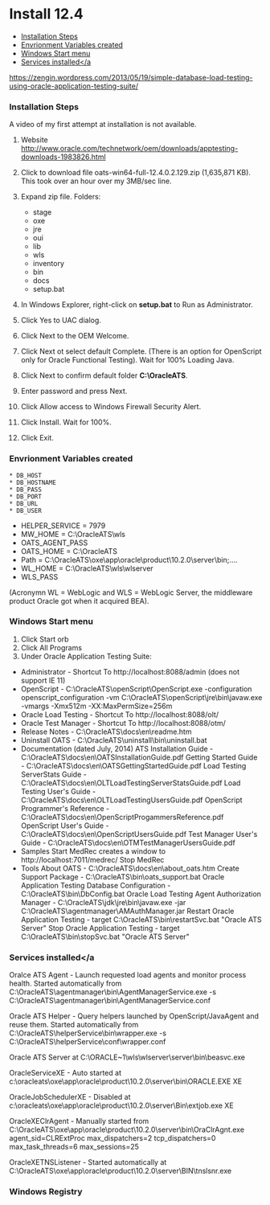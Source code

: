 # Install 12.4

* <a href="InstallSteps">Installation Steps</a>
* <a href="#EnvVars">Envrionment Variables created</a>
* <a href="#WindowsStart">Windows Start menu</a>
* <a href="#ServicesInstalled">Services installed</a

https://zengin.wordpress.com/2013/05/19/simple-database-load-testing-using-oracle-application-testing-suite/

### <a id="InstallSteps">Installation Steps</a>

A video of my first attempt at installation is not available.

1. Website http://www.oracle.com/technetwork/oem/downloads/apptesting-downloads-1983826.html
2. Click to download file oats-win64-full-12.4.0.2.129.zip (1,635,871 KB). This took over an hour over my 3MB/sec line. 
3. Expand zip file. Folders:

	* stage
	* oxe
	* jre
	* oui
	* lib
	* wls
	* inventory
	* bin
	* docs
	* setup.bat 

4. In Windows Explorer, right-click on **setup.bat** to Run as Administrator.
5. Click Yes to UAC dialog.
6. Click Next to the OEM Welcome.
7. Click Next ot select default Complete. (There is an option for OpenScript only for Oracle Functional Testing).
Wait for 100% Loading Java.
8. Click Next to confirm default folder **C:\OracleATS**.
9. Enter password and press Next.
10. Click Allow access to Windows Firewall Security Alert.
11. Click Install. Wait for 100%. 
12. Click Exit.


### <a name="EnvVars">Envrionment Variables created</a>

	* DB_HOST
	* DB_HOSTNAME
	* DB_PASS
	* DB_PORT
	* DB_URL
	* DB_USER

* HELPER_SERVICE = 7979
* MW_HOME = C:\OracleATS\wls
* OATS_AGENT_PASS
* OATS_HOME = C:\OracleATS
* Path = C:\OracleATS\oxe\app\oracle\product\10.2.0\server\bin;....
* WL_HOME = C:\OracleATS\wls\wlserver
* WLS_PASS

(Acronymn WL = WebLogic and WLS = WebLogic Server, the middleware product Oracle got when it acquired BEA).

### <a name="WindowsStart">Windows Start menu</a>
1. Click Start orb
2. Click All Programs
3. Under Oracle Application Testing Suite:

* Administrator - Shortcut To http://localhost:8088/admin (does not support IE 11)
* OpenScript - C:\OracleATS\openScript\OpenScript.exe -configuration openscript_configuration -vm C:\OracleATS\openScript\jre\bin\javaw.exe -vmargs -Xmx512m -XX:MaxPermSize=256m
* Oracle Load Testing - Shortcut To http://localhost:8088/olt/
* Oracle Test Manager - Shortcut To http://localhost:8088/otm/
* Release Notes - C:\OracleATS\docs\en\readme.htm
* Uninstall OATS - C:\OracleATS\uninstall\bin\uninstall.bat
* Documentation (dated July, 2014)
	ATS Installation Guide - C:\OracleATS\docs\en\OATSInstallationGuide.pdf
	Getting Started Guide - C:\OracleATS\docs\en\OATSGettingStartedGuide.pdf
	Load Testing ServerStats Guide - C:\OracleATS\docs\en\OLTLoadTestingServerStatsGuide.pdf
	Load Testing User's Guide - C:\OracleATS\docs\en\OLTLoadTestingUsersGuide.pdf
	OpenScript Programmer's Reference - C:\OracleATS\docs\en\OpenScriptProgammersReference.pdf
	OpenScript User's Guide - C:\OracleATS\docs\en\OpenScriptUsersGuide.pdf
	Test Manager User's Guide - C:\OracleATS\docs\en\OTMTestManagerUsersGuide.pdf
* Samples
	Start MedRec creates a window to http://localhost:7011/medrec/
	Stop MedRec
* Tools
	About OATS - C:\OracleATS\docs\en\about_oats.htm
	Create Support Package - C:\OracleATS\bin\oats_support.bat
	Oracle Application Testing Database Configuration - C:\OracleATS\bin\DbConfig.bat
	Oracle Load Testing Agent Authorization Manager - C:\OracleATS\jdk\jre\bin\javaw.exe -jar C:\OracleATS\agentmanager\AMAuthManager.jar
	Restart Oracle Application Testing - target C:\OracleATS\bin\restartSvc.bat "Oracle ATS Server"
	Stop Oracle Application Testing - target C:\OracleATS\bin\stopSvc.bat "Oracle ATS Server"

### <a name="ServicesInstalled">Services installed</a

Oralce ATS Agent - Launch requested load agents and monitor process health.
	Started automatically from
	C:\OracleATS\agentmanager\bin\AgentManagerService.exe -s C:\OracleATS\agentmanager\bin\\AgentManagerService.conf
	
Oracle ATS Helper - Query helpers launched by OpenScript/JavaAgent and reuse them.
	Started automatically from 
	C:\OracleATS\helperService\bin\wrapper.exe -s C:\OracleATS\helperService\conf\wrapper.conf
	
Oracle ATS Server at C:\ORACLE~1\wls\wlserver\server\bin\beasvc.exe

OracleServiceXE -
	Auto started at c:\oracleats\oxe\app\oracle\product\10.2.0\server\bin\ORACLE.EXE XE

OracleJobSchedulerXE - Disabled at c:\oracleats\oxe\app\oracle\product\10.2.0\server\Bin\extjob.exe XE

OracleXEClrAgent - Manually started from C:\OracleATS\oxe\app\oracle\product\10.2.0\server\bin\OraClrAgnt.exe agent_sid=CLRExtProc max_dispatchers=2 tcp_dispatchers=0 max_task_threads=6 max_sessions=25

OracleXETNSListener - 
	Started automatically at C:\OracleATS\oxe\app\oracle\product\10.2.0\server\BIN\tnslsnr.exe


### Windows Registry


